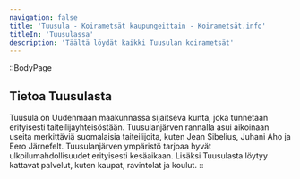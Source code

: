 ```yaml
---
navigation: false
title: 'Tuusula - Koirametsät kaupungeittain - Koirametsät.info'
titleIn: 'Tuusulassa'
description: 'Täältä löydät kaikki Tuusulan koirametsät'
---
```


::BodyPage
## Tietoa Tuusulasta
Tuusula on Uudenmaan maakunnassa sijaitseva kunta, joka tunnetaan erityisesti taiteilijayhteisöstään. Tuusulanjärven rannalla asui aikoinaan useita merkittäviä suomalaisia taiteilijoita, kuten Jean Sibelius, Juhani Aho ja Eero Järnefelt. Tuusulanjärven ympäristö tarjoaa hyvät ulkoilumahdollisuudet erityisesti kesäaikaan. Lisäksi Tuusulasta löytyy kattavat palvelut, kuten kaupat, ravintolat ja koulut.
::